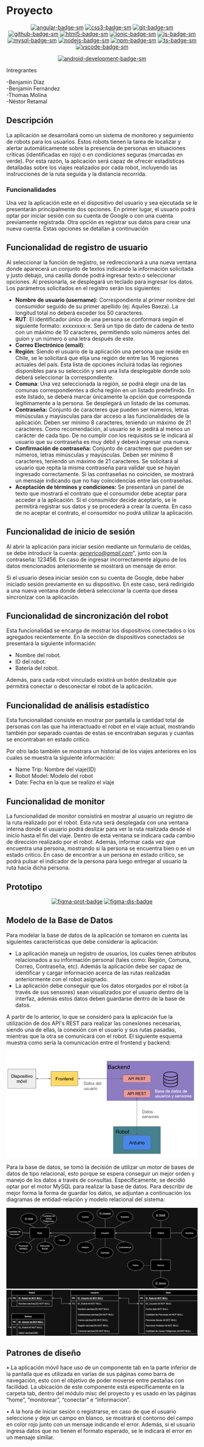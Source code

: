 # Proyecto

<div align="center">

[![angular-badge-sm]][angular-web] [![css3-badge-sm]][css3-web] [![git-badge-sm]][git-web] [![github-badge-sm]][github-web] [![html5-badge-sm]][html5-web] [![ionic-badge-sm]][ionic-web] [![js-badge-sm]][js-web] [![mysql-badge-sm]][mysql-web] [![nodejs-badge-sm]][nodejs-web] [![npm-badge-sm]][npm-web] [![ts-badge-sm]][ts-web] [![vscode-badge-sm]][vscode-web]

[![android-development-badge-sm]][android-development-web]

</div

## Intregrantes
-Benjamín Díaz
<br>
-Benjamín Fernández
<br>
-Thomas Molina
<br>
-Néstor Retamal

## Descripción

La aplicación se desarrollará como un sistema de monitoreo y seguimiento de robots para los usuarios. Estos robots tienen la tarea de localizar y alertar automáticamente sobre la presencia de personas en situaciones críticas (identificadas en rojo) o en condiciones seguras (marcadas en verde). Por esta razón, la aplicación será capaz de ofrecer estadísticas detalladas sobre los viajes realizados por cada robot, incluyendo las instrucciones de la ruta seguida y la distancia recorrida.

### Funcionalidades

Una vez la aplicación este en el dispositivo del usuario y sea ejecutada se le presentarán principalmente dos opciones. En primer lugar, el usuario podrá optar por iniciar sesión con su cuenta de Google o con una cuenta previamente registrada. Otra opción es registrar sus datos para crear una nueva cuenta. Estas opciones se detallan a continuación

## Funcionalidad de registro de usuario

Al seleccionar la función de registro, se redireccionará a una nueva ventana donde aparecerá un conjunto de textos indicando la información solicitada y justo debajo, una casilla donde podrá ingresar texto o seleccionar opciones. Al presionarla, se desplegará un teclado para ingresar los datos. Los parámetros solicitados en el registro serán los siguientes:

- **Nombre de usuario (username):** Correspondiente al primer nombre del consumidor seguido de su primer apellido (ej: Aquiles Baeza). La longitud total no deberá exceder los 50 caracteres.
- **RUT**: El identificador único de una persona se conformará según el siguiente formato: xxxxxxxx-x. Será un tipo de dato de cadena de texto con un máximo de 10 caracteres, permitiendo solo números antes del guion y un número o una letra después de este.
- **Correo Electrónico (email)**:
- **Región**: Siendo el usuario de la aplicación una persona que reside en Chile, se le solicitará que elija una región de entre las 16 regiones actuales del país. Esta lista de opciones incluirá todas las regiones disponibles para su selección y será una lista desplegable donde solo deberá seleccionar la correspondiente.
- **Comuna**: Una vez seleccionada la región, se podrá elegir una de las comunas correspondientes a dicha región en un listado predefinido. En este listado, se deberá marcar únicamente la opción que corresponda legítimamente a la persona. Se desplegará un listado de las comunas.
- **Contraseña:** Conjunto de caracteres que pueden ser números, letras minúsculas y mayúsculas  para dar acceso a las funcionalidades de la aplicación. Deben ser mínimo 8 caracteres, teniendo un máximo de 21 caracteres. Como recomendación, al usuario se le pedirá al menos un carácter de cada tipo. De no cumplir con los requisitos se le indicará al usuario que su contraseña es muy débil y deberá ingresar una nueva.
- **Confirmación de contraseña:** Conjunto de caracteres que pueden ser números, letras minúsculas y mayúsculas. Deben ser mínimo 8 caracteres, teniendo un máximo de 21 caracteres. Se solicitará al usuario que repita la misma contraseña para validar que se hayan ingresado correctamente. Si las contraseñas no coinciden, se mostrará un mensaje indicando que no hay coincidencias entre las contraseñas.
- **Aceptación de términos y condiciones:** Se presentará un panel de texto que mostrará el contrato que el consumidor debe aceptar para acceder a la aplicación. Si el consumidor decide aceptarlo, se le permitirá registrar sus datos y se procederá a crear la cuenta. En caso de no aceptar el contrato, el consumidor no podrá utilizar la aplicación.

## Funcionalidad de inicio de sesión

Al abrir la aplicación para iniciar sesión mediante un formulario de celdas, se debe introducir la cuenta: *generico@gmail.com*", junto con la contraseña: 123456. En caso de ingresar incorrectamente alguno de los datos mencionados anteriormente se mostrará un mensaje de error.

Si el usuario desea iniciar sesión con su cuenta de Google, debe haber iniciado sesión previamente en su dispositivo. En este caso, será redirigido a una nueva ventana donde deberá seleccionar la cuenta que desea sincronizar con la aplicación.

## Funcionalidad de sincronización del robot

Esta funcionalidad se encarga de mostrar los dispositivos conectados o los agregados recientemente. En la sección de dispositivos conectados se presentará la siguiente información:

- Nombre del robot.
- ID del robot.
- Batería del robot.

Además, para cada robot vinculado existirá un botón deslizable que permitirá conectar o desconectar el robot de la aplicación.

## Funcionalidad de análisis estadístico

Esta funcionalidad consiste en mostrar por pantalla la cantidad total de personas con las que ha interactuado el robot en el viaje actual, mostrando también por separado cuantas de estas se encontraban seguras y cuantas se encontraban en estado critico.

Por otro lado también se mostrara un historial de los viajes anteriores en los cuales se muestra la siguiente información:

- Name Trip: Nombre del viaje(ID)
- Robot Model: Modelo del robot
- Date: Fecha en la que se realizo el viaje

## Funcionalidad de monitor

La funcionalidad de monitor consistirá en mostrar al usuario un registro de la ruta realizado por el robot. Esta ruta será desplegada con una ventana interna donde el usuario podrá deslizar para ver la ruta realizada desde el inicio hasta el fin del viaje. Dentro de esta ventana se indicara cada cambio de dirección realizado por el robot. Además, informar cada vez que encuentra una persona, mostrando si la persona se encuentra bien o en un estado critico. En caso de encontrar a un persona en estado critico, se podrá pulsar el indicador de la persona para luego entregar al usuario la ruta hacia dicha persona.

## Prototipo

<div align="center">

[![figma-prot-badge]][figma-prot-url] [![figma-dis-badge]][figma-dis-url]

</div>

## Modelo de la Base de Datos

Para modelar la base de datos de la aplicación se tomaron en cuenta las siguientes características que debe considerar la aplicación:

- La aplicación maneja un registro de usuarios, los cuales tienen atributos relacionados a su información personal (tales como: Región, Comuna, Correo, Contraseña, etc). Además la aplicación debe ser capaz de identificar y cargar información acerca de las rutas realizadas anteriormente con el robot asignado.
- La aplicación debe conseguir que los datos otorgados por el robot (a través de sus sensores) sean visualizados por el usuario dentro de la interfaz, además estos datos deben guardarse dentro de la base de datos.

A partir de lo anterior, lo que se consideró para la aplicación fue la utilización de dos API's REST para realizar las conexiones necesarias, siendo una de ellas, la conexión con el usuario y sus rutas pasadas, mientras que la otra se comunicará con el robot. El siguiente esquema muestra como sería la comunicación entre el frontend y backend:

![Diagrama de comunicación](/Images/Diagrama_UI.png)

Para la base de datos, se tomó la decisión de utilizar un motor de bases de datos de tipo relacional, esto porque se espera conseguir un mejor orden y manejo de los datos a través de consultas. Específicamente, se decidió optar por el motor MySQL para realizar la base de datos. Para describir de mejor forma la forma de guardar los datos, se adjuntan a continuación los diagramas de entidad-relación y modelo relacional del sistema:

![Diagrama de comunicación](/Images/Web-Conceptual.png)
![Diagrama de comunicación](/Images/Web-Logica.png)

## Patrones de diseño

•	La aplicación móvil hace uso de un componente tab en la parte inferior de la pantalla que es utilizada en varias de sus páginas como barra de navegación, esto con el objetivo de poder moverse entre pestañas con facilidad. La ubicación de este componente está específicamente en la carpeta tab, dentro del módulo misc del proyecto y es usado en las páginas “home”, “monitorear”, “conectar” e “información”.

•	A la hora de iniciar sesión o registrarse, en caso de que el usuario seleccione y deje un campo en blanco, se mostrará el contorno del campo en color rojo junto con un mensaje indicando el error. Además, si el usuario ingresa datos que no tienen el formato esperado, se le indicará el error en un mensaje similar.



[js-badge-sm]: https://img.shields.io/badge/JavaScript-F7DF1E?logo=javascript&logoColor=000&style=flat
[js-web]: https://developer.mozilla.org/es/docs/Web/JavaScript
[ts-badge-sm]: https://img.shields.io/badge/TypeScript-3178C6?logo=typescript&logoColor=fff&style=flat
[ts-web]: https://www.typescriptlang.org/
[html5-badge-sm]: https://img.shields.io/badge/HTML5-E34F26?logo=html5&logoColor=fff&style=flat
[html5-web]: https://developer.mozilla.org/es/docs/Web/HTML
[css3-badge-sm]: https://img.shields.io/badge/CSS3-1572B6?logo=css3&logoColor=fff&style=flat
[css3-web]: https://developer.mozilla.org/es/docs/Web/CSS
[tailwind-badge-sm]: https://img.shields.io/badge/Tailwind_CSS-38B2AC?logo=tailwind-css&logoColor=fff&style=flat
[tailwind-web]: https://tailwindcss.com/
[react-badge-sm]: https://img.shields.io/badge/React-61DAFB?logo=react&logoColor=fff&style=flat
[react-web]: https://reactjs.org/
[angular-badge-sm]: https://img.shields.io/badge/Angular-DD0031?logo=angular&logoColor=fff&style=flat
[angular-web]: https://angular.io/
[nodejs-badge-sm]: https://img.shields.io/badge/Node.js-339933?logo=node.js&logoColor=fff&style=flat
[nodejs-web]: https://nodejs.org/
[express-badge-sm]: https://img.shields.io/badge/Express.js-000000?logo=express&logoColor=fff&style=flat
[express-web]: https://expressjs.com/
[mongodb-badge-sm]: https://img.shields.io/badge/MongoDB-47A248?logo=mongodb&logoColor=fff&style=flat
[mongodb-web]: https://www.mongodb.com/
[postgresql-badge-sm]: https://img.shields.io/badge/PostgreSQL-336791?logo=postgresql&logoColor=fff&style=flat
[postgresql-web]: https://www.postgresql.org/
[mysql-badge-sm]: https://img.shields.io/badge/MySQL-4479A1?logo=mysql&logoColor=fff&style=flat
[mysql-web]: https://www.mysql.com/
[git-badge-sm]: https://img.shields.io/badge/Git-F05032?logo=git&logoColor=fff&style=flat
[git-web]: https://git-scm.com/
[github-badge-sm]: https://img.shields.io/badge/GitHub-181717?logo=github&logoColor=fff&style=flat
[github-web]: https://github.com
[npm-badge-sm]: https://img.shields.io/badge/npm-CB3837?logo=npm&logoColor=fff&style=flat
[npm-web]: https://www.npmjs.com/
[yarn-badge-sm]: https://img.shields.io/badge/Yarn-2C8EBB?logo=yarn&logoColor=fff&style=flat
[yarn-web]: https://yarnpkg.com/
[prettier-badge-sm]: https://img.shields.io/badge/Prettier-F7B93E?logo=prettier&logoColor=fff&style=flat
[prettier-web]: https://prettier.io/
[eslint-badge-sm]: https://img.shields.io/badge/ESLint-4B32C3?logo=eslint&logoColor=fff&style=flat
[eslint-web]: https://eslint.org/
[vscode-badge-sm]: https://img.shields.io/badge/Visual_Studio_Code-007ACC?logo=visual-studio-code&logoColor=fff&style=flat
[vscode-web]: https://code.visualstudio.com/
[ionic-badge-sm]: https://img.shields.io/badge/Ionic-3880FF?logo=ionic&logoColor=fff&style=flat
[ionic-web]: https://ionicframework.com/
[figma-badge-sm]: https://img.shields.io/badge/Figma-F24E1E?logo=figma&logoColor=fff&style=flat
[figma-web]: https://www.figma.com/
[ios-development-badge-sm]: https://img.shields.io/badge/iOS_Development-000000?logo=ios&logoColor=fff&style=flat
[ios-development-web]: https://developer.apple.com/ios/
[android-development-badge-sm]: https://img.shields.io/badge/Android_Development-3DDC84?logo=android&logoColor=fff&style=flat
[android-development-web]: https://developer.android.com/

[figma-prot-badge]: https://img.shields.io/badge/Ver%20prototipo%20en%20Figma-F24E1E?logo=figma&logoColor=fff&style=flat
[figma-prot-url]: https://www.figma.com/proto/izTDjw4IxF5HbZ2ihwJmtO/Aplicaci%C3%B3n?type=design&node-id=2-3&t=XdaH4CLfEIYQdtkd-0&scaling=scale-down&page-id=0%3A1&starting-point-node-id=2%3A3
[figma-dis-badge]: https://img.shields.io/badge/Ver%20diseño%20UI%20en%20Figma-F24E1E?logo=figma&logoColor=fff&style=flat
[figma-dis-url]: https://www.figma.com/file/izTDjw4IxF5HbZ2ihwJmtO/Aplicaci%C3%B3n?type=design&node-id=0-1&mode=design&t=XdaH4CLfEIYQdtkd-0

